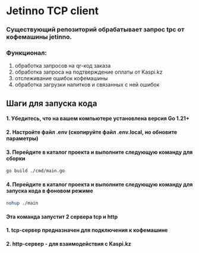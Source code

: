 # Jetinno TCP client 

### Существующий репозиторий обрабатывает запрос tpc от кофемашины jetinno.

### Функционал:
1. обработка запросов на qr-код заказа
2. обработка запроса на подтверждение оплаты от Kaspi.kz
3. отслеживание ошибок кофемашины
4. обработка загрузки напитков и связанных с ней ошибок


## Шаги для запуска кода

#### 1. Убедитесь, что на вашем компьютере установлена версия Go 1.21+

#### 2. Настройте файл .env (скопируйте файл .env.local, но обновите параметры)

#### 3. Перейдите в каталог проекта и выполните следующую команду для сборки

```bash
go build ./cmd/main.go
```

#### 4. Перейдите в каталог проекта и выполните следующую команду для запуска кода в фоновом режиме

````bash
nohup ./main
````

#### Эта команда запустит 2 сервера tcp и http

#### 1. tcp-сервер предназначен для подключения к кофемашине
#### 2. http-сервер - для взаимодействия с Kaspi.kz
